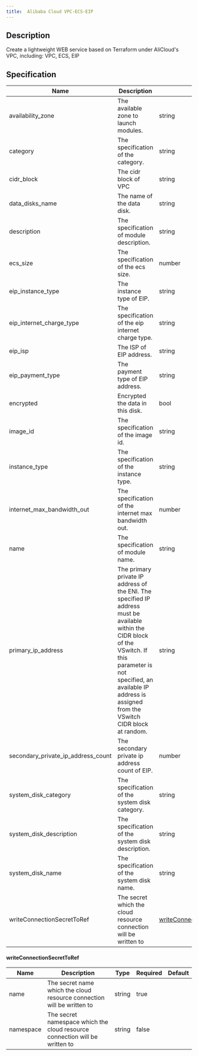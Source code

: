 ```yaml
---
title:  Alibaba Cloud VPC-ECS-EIP
---
```


## Description

Create a lightweight WEB service based on Terraform under AliCloud's VPC, including: VPC, ECS, EIP

## Specification


 Name | Description | Type | Required | Default 
 ------------ | ------------- | ------------- | ------------- | ------------- 
 availability_zone | The available zone to launch modules. | string | false |  
 category | The specification of the category. | string | false |  
 cidr_block | The cidr block of VPC | string | false |  
 data_disks_name | The name of the data disk. | string | false |  
 description | The specification of module description. | string | false |  
 ecs_size | The specification of the ecs size. | number | false |  
 eip_instance_type | The instance type of EIP. | string | false |  
 eip_internet_charge_type | The specification of the eip internet charge type. | string | false |  
 eip_isp | The ISP of EIP address. | string | false |  
 eip_payment_type | The payment type of EIP address. | string | false |  
 encrypted | Encrypted the data in this disk. | bool | false |  
 image_id | The specification of the image id. | string | false |  
 instance_type | The specification of the instance type. | string | false |  
 internet_max_bandwidth_out | The specification of the internet max bandwidth out. | number | false |  
 name | The specification of module name. | string | false |  
 primary_ip_address | The primary private IP address of the ENI. The specified IP address must be available within the CIDR block of the VSwitch. If this parameter is not specified, an available IP address is assigned from the VSwitch CIDR block at random. | string | false |  
 secondary_private_ip_address_count | The secondary private ip address count of EIP. | number | false |  
 system_disk_category | The specification of the system disk category. | string | false |  
 system_disk_description | The specification of the system disk description. | string | false |  
 system_disk_name | The specification of the system disk name. | string | false |  
 writeConnectionSecretToRef | The secret which the cloud resource connection will be written to | [writeConnectionSecretToRef](#writeConnectionSecretToRef) | false |  


#### writeConnectionSecretToRef

 Name | Description | Type | Required | Default 
 ------------ | ------------- | ------------- | ------------- | ------------- 
 name | The secret name which the cloud resource connection will be written to | string | true |  
 namespace | The secret namespace which the cloud resource connection will be written to | string | false |  
